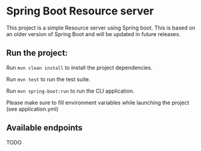 # Spring Boot Resource server

This project is a simple Resource server using Spring boot. This is based on an older version of Spring Boot and will be updated in future releases.

## Run the project: 

Run `mvn clean install` to install the project dependencies.

Run `mvn test` to run the test suite.

Run `mvn spring-boot:run` to run the CLI application.

Please make sure to fill environment variables while launching the project (see application.yml)

## Available endpoints

TODO

 

